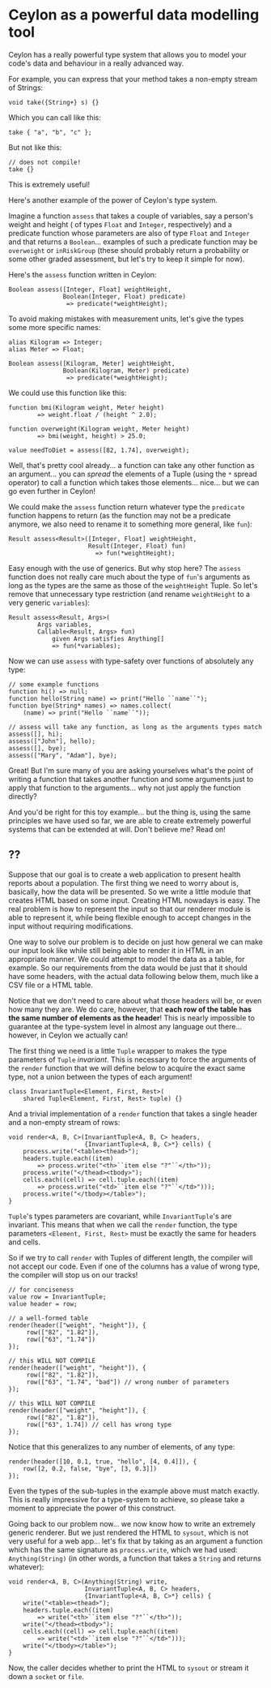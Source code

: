 # Ceylon as a powerful data modelling tool

Ceylon has a really powerful type system that allows you to model your code's data and behaviour in a
really advanced way.

For example, you can express that your method takes a non-empty stream of Strings:

```ceylon
void take({String+} s) {}
```

Which you can call like this:

```ceylon
take { "a", "b", "c" };
```

But not like this:

```ceylon
// does not compile!
take {}
```

This is extremely useful!

Here's another example of the power of Ceylon's type system.

Imagine a function `assess` that takes a couple of variables,
say a person's weight and height ( of types `Float` and `Integer`, respectively)
and a predicate function whose parameters are also of type `Float` and `Integer` and that
returns a `Boolean`... examples of such a predicate function may be `overweight`
or `inRiskGroup` (these should probably return a probability or some other graded assessment,
but let's try to keep it simple for now).

Here's the `assess` function written in Ceylon:

```ceylon
Boolean assess([Integer, Float] weightHeight, 
               Boolean(Integer, Float) predicate)
                => predicate(*weightHeight);
```

To avoid making mistakes with measurement units, let's give the types some more specific names:

```ceylon
alias Kilogram => Integer;
alias Meter => Float;

Boolean assess([Kilogram, Meter] weightHeight, 
               Boolean(Kilogram, Meter) predicate)
                => predicate(*weightHeight);
```

We could use this function like this:

```ceylon
function bmi(Kilogram weight, Meter height)
        => weight.float / (height ^ 2.0);

function overweight(Kilogram weight, Meter height)
        => bmi(weight, height) > 25.0;

value needToDiet = assess([82, 1.74], overweight);
```

Well, that's pretty cool already... a function can take any other function as an argument...
you can *spread* the elements of a Tuple (using the `*` spread operator) to call a function which
takes those elements... nice... but we can go even further in Ceylon!

We could make the `assess` function return whatever type the `predicate` function happens to return
(as the function may not be a predicate anymore, we also need to rename it to something more general,
like `fun`):

```ceylon
Result assess<Result>([Integer, Float] weightHeight, 
                      Result(Integer, Float) fun)
                        => fun(*weightHeight);
```

Easy enough with the use of generics. But why stop here? The `assess` function does not really care much
about the type of `fun`'s arguments as long as the types are the same as those of the `weightHeight` Tuple.
So let's remove that unnecessary type restriction (and rename `weightHeight` to a very generic `variables`):

```ceylon
Result assess<Result, Args>(
        Args variables, 
        Callable<Result, Args> fun)
            given Args satisfies Anything[]
            => fun(*variables);
```

Now we can use `assess` with type-safety over functions of absolutely any type:

```ceylon
// some example functions
function hi() => null;
function hello(String name) => print("Hello ``name``");
function bye(String* names) => names.collect(
    (name) => print("Hello ``name``"));

// assess will take any function, as long as the arguments types match
assess([], hi);
assess(["John"], hello);
assess([], bye);
assess(["Mary", "Adam"], bye);
```

Great! But I'm sure many of you are asking yourselves what's the point of writing a function that takes another
function and some arguments just to apply that function to the arguments... why not just apply the function directly?

And you'd be right for this toy example... but the thing is, using the same principles we have used so far, we are
able to create extremely powerful systems that can be extended at will. Don't believe me? Read on!

## ??

Suppose that our goal is to create a web application to present health reports about a population.
The first thing we need to worry about is, basically, how the data will be presented.
So we write a little module that creates HTML based on some input. Creating HTML nowadays is easy.
The real problem is how to represent the input so that our renderer module is able to represent it, while being
flexible enough to accept changes in the input without requiring modifications.

One way to solve our problem is to decide on just how general we can make our input look like while still being able
to render it in HTML in an appropriate manner. We could attempt to model the data as a table, for example.
So our requirements from the data would be just that it should have some headers, with the actual data following
below them, much like a CSV file or a HTML table.

Notice that we don't need to care about what those headers will be, or even how many they are. We do care, however,
that **each row of the table has the same number of elements as the header**! This is nearly impossible to guarantee at
the type-system level in almost any language out there... however, in Ceylon we actually can!

The first thing we need is a little `Tuple` wrapper to makes the type parameters of `Tuple` *invariant*.
This is necessary to force the arguments of the `render` function that we will define below to acquire the
exact same type, not a union between the types of each argument!

```ceylon
class InvariantTuple<Element, First, Rest>(
    shared Tuple<Element, First, Rest> tuple) {}
```

And a trivial implementation of a `render` function that takes a single header and a non-empty stream of rows:

```ceylon
void render<A, B, C>(InvariantTuple<A, B, C> headers, 
                     {InvariantTuple<A, B, C>*} cells) {
    process.write("<table><thead>");
    headers.tuple.each((item)
        => process.write("<th>``item else "?"``</th>"));
    process.write("</thead><tbody>");
    cells.each((cell) => cell.tuple.each((item)
        => process.write("<td>``item else "?"``</td>")));
    process.write("</tbody></table>");
}
```

`Tuple`'s types parameters are covariant, while `InvariantTuple`'s are invariant. This means that when we call the
`render` function, the type parameters `<Element, First, Rest>` must  be exactly the same for headers and cells.

So if we try to call `render` with Tuples of different length, the compiler will not accept our code.
Even if one of the columns has a value of wrong type, the compiler will stop us on our tracks!

```ceylon
// for conciseness
value row = InvariantTuple;
value header = row;

// a well-formed table
render(header(["weight", "height"]), {
     row(["82", "1.82"]),
     row(["63", "1.74"])
});

// this WILL NOT COMPILE
render(header(["weight", "height"]), {
     row(["82", "1.82"]),
     row(["63", "1.74", "bad"]) // wrong number of parameters
});

// this WILL NOT COMPILE
render(header(["weight", "height"]), {
     row(["82", "1.82"]),
     row(["63", 1.74]) // cell has wrong type
});
```

Notice that this generalizes to any number of elements, of any type:

```ceylon
render(header([10, 0.1, true, "hello", [4, 0.4]]), {
    row([2, 0.2, false, "bye", [3, 0.3]])
});
```

Even the types of the sub-tuples in the example above must match exactly. This is really impressive for a type-system
to achieve, so please take a moment to appreciate the power of this construct.

Going back to our problem now... we now know how to write an extremely generic renderer. But we just rendered the HTML
to `sysout`, which is not very useful for a web app... let's fix that by taking as an argument a function which has the
same signature as `process.write`, which we had used: `Anything(String)`
(in other words, a function that takes a `String` and returns whatever):

```ceylon
void render<A, B, C>(Anything(String) write,
                     InvariantTuple<A, B, C> headers, 
                     {InvariantTuple<A, B, C>*} cells) {
    write("<table><thead>");
    headers.tuple.each((item)
        => write("<th>``item else "?"``</th>"));
    write("</thead><tbody>");
    cells.each((cell) => cell.tuple.each((item)
        => write("<td>``item else "?"``</td>")));
    write("</tbody></table>");
}
```

Now, the caller decides whether to print the HTML to `sysout` or stream it down a `socket` or `file`.




